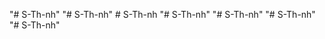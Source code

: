 "# S-Th-nh" 
"# S-Th-nh" 
#   S - T h - n h  
 "# S-Th-nh" 
"# S-Th-nh" 
"# S-Th-nh" 
"# S-Th-nh" 
